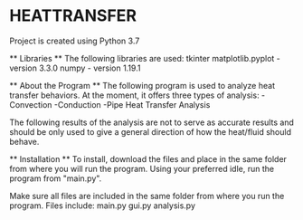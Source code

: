 # HEATTRANSFER
Project is created using Python 3.7

** Libraries **
The following libraries are used:
tkinter
matplotlib.pyplot - version 3.3.0
numpy - version 1.19.1


** About the Program **
The following program is used to analyze heat transfer behaviors. At the moment, it offers three types of analysis:
-Convection
-Conduction
-Pipe Heat Transfer Analysis

The following results of the analysis are not to serve as accurate results and should be only used to give a general 
direction of how the heat/fluid should behave. 


** Installation **
To install, download the files and place in the same folder from where you will run the program. Using your preferred idle, 
run the program from "main.py".

Make sure all files are included in the same folder from where you run the program. 
Files include:
main.py
gui.py
analysis.py

